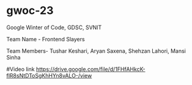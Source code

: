# gwoc-23

Google Winter of Code, GDSC, SVNIT

Team Name - Frontend Slayers

Team Members- Tushar Keshari, Aryan Saxena, Shehzan Lahori, Mansi Sinha

#Video link 
https://drive.google.com/file/d/1FHfAHkcK-flR8sNtDToSgKhHYn8vALO-/view
